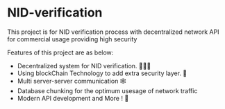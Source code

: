  # NID-verification
This project is for NID verification process with decentralized network API for commercial usage providing high security 

Features of this project are as below: 

- Decentralized system for NID verification. 👮🏽‍♂️ 
- Using blockChain Technology to add extra security layer. 🔐 
- Multi server-server communication 🕸 
- Database chunking for the optimum usesage of network traffic
- Modern API development and More ! 🎈 
